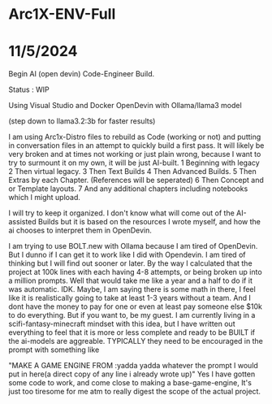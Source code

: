 # Arc1X-ENV-Full

11/5/2024
===
Begin AI (open devin) Code-Engineer Build.

Status : WIP

Using Visual Studio and Docker OpenDevin with Ollama/llama3 model

(step down to llama3.2:3b for faster results)

I am using Arc1x-Distro files to rebuild as Code (working or not) and putting in conversation files in an attempt to quickly build a first pass.
It will likely be very broken and at times not working or just plain wrong, because I want to try to surmount it on my own, it will be just AI-built.
1 Beginning with legacy 
2 Then virtual legacy.
3 Then Text Builds
4 Then Advanced Builds.
5 Then Extras by each Chapter. (References will be seperated)
6 Then Concept and or Template layouts.
7 And any additional chapters including notebooks which I might upload.

I will try to keep it organized. I don't know what will come out of the AI-assisted Builds but it is based on the resources I wrote myself, and how the ai chooses to interpret them in OpenDevin.

I am trying to use BOLT.new with Ollama because I am tired of OpenDevin. But I dunno if I can get it to work like I did with Opendevin. I am tired of thinking but I will find out sooner or later.
By the way I calculated that the project at 100k lines with each having 4-8 attempts, or being broken up into a million prompts. Well that would take me like a year and a half to do if it was automatic. IDK. Maybe, I am saying there is some math in there, I feel like it is realistically going to take at least 1-3 years without a team. And I dont have the money to pay for one or even at least pay someone else $10k to do everything. But if you want to, be my guest.
I am currently living in a scifi-fantasy-minecraft mindset with this idea, but I have written out everything to feel that it is more or less complete and ready to be BUILT if the ai-models are aggreable. TYPICALLY they need to be encouraged in the prompt with something like 

"MAKE A GAME ENGINE FROM :yadda yadda whatever the prompt I would put in here(a direct copy of any line i already wrote up)"
Yes I have gotten some code to work, and come close to making a base-game-engine, It's just too tiresome for me atm to really digest the scope of the actual project.
